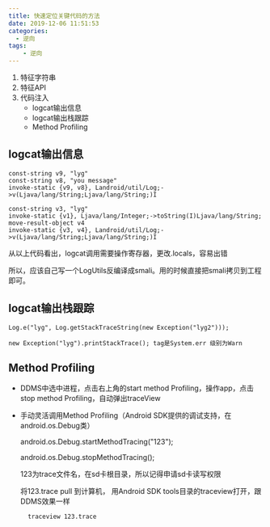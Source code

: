 ```yaml
---
title: 快速定位关键代码的方法
date: 2019-12-06 11:51:53
categories:
  - 逆向
tags:
	- 逆向
---
```


1. 特征字符串
2. 特征API
3. 代码注入	
	- logcat输出信息
	- logcat输出栈跟踪
	- Method Profiling 
	
## logcat输出信息 ##

	const-string v9, "lyg"
	const-string v8, "you message"  
	invoke-static {v9, v8}, Landroid/util/Log;->v(Ljava/lang/String;Ljava/lang/String;)I

	const-string v3, "lyg"
	invoke-static {v1}, Ljava/lang/Integer;->toString(I)Ljava/lang/String;
	move-result-object v4
	invoke-static {v3, v4}, Landroid/util/Log;->v(Ljava/lang/String;Ljava/lang/String;)I

从以上代码看出，logcat调用需要操作寄存器，更改.locals，容易出错

所以，应该自己写一个LogUtils反编译成smali。用的时候直接把smali拷贝到工程即可。

## logcat输出栈跟踪 ##

	Log.e("lyg", Log.getStackTraceString(new Exception("lyg2")));

	new Exception("lyg").printStackTrace(); tag是System.err 级别为Warn

## Method Profiling ##

- DDMS中选中进程，点击右上角的start method Profiling，操作app，点击stop method Profiling，自动弹出traceView

- 手动灵活调用Method Profiling（Android SDK提供的调试支持，在android.os.Debug类）

	android.os.Debug.startMethodTracing("123"); 

	android.os.Debug.stopMethodTracing();

	123为trace文件名，在sd卡根目录，所以记得申请sd卡读写权限
	
	将123.trace pull 到计算机， 用Android SDK tools目录的traceview打开，跟DDMS效果一样
	
		traceview 123.trace